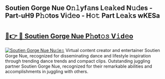 ## Soutien Gorge Nue O𝚗𝚕yf𝚊ns L𝚎a𝚔ed N𝚞𝚍es - Part-uH9 P𝚑𝚘tos Vi𝚍𝚎o - H𝚘𝚝 Part L𝚎a𝚔s wKESa

# <h2><a href="http://kf7d2t.oniu.top/?m=Soutien+Gorge+Nue">🔗👉 🔴 Soutien Gorge Nue P𝚑ot𝚘𝚜 V𝚒d𝚎o</a></h2>

[![Soutien Gorge Nue Nu𝚍e𝚜](https://i.imgur.com/0qMVB7G.gif)](http://kf7d2t.oniu.top/?m=Soutien+Gorge+Nue)
Virtual content creator and entertainer Soutien Gorge Nue, recognized for disseminating dance and lifestyle inspiration through trending dance trends and compact clips. Outstanding juggling partner Soutien Gorge Nue, recognized for their remarkable abilities and accomplishments in juggling with others.  
